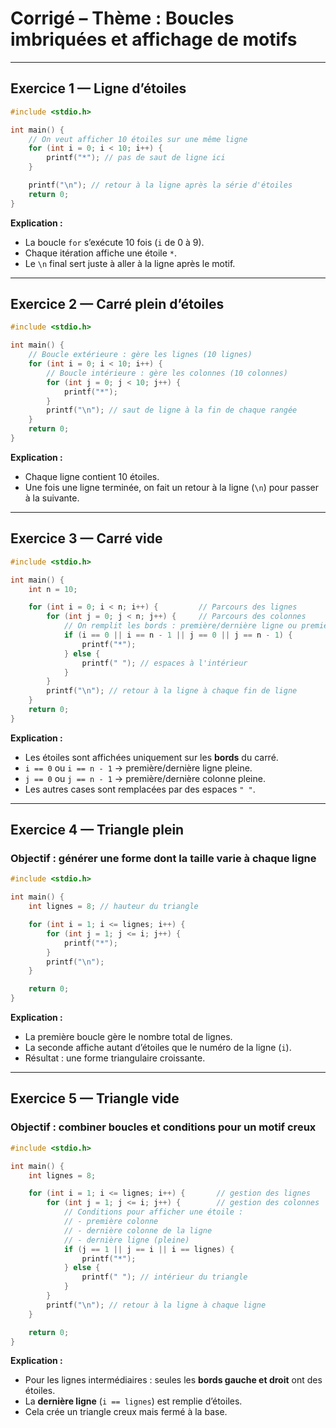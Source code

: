 

# Corrigé – Thème : Boucles imbriquées et affichage de motifs

---

##  **Exercice 1 — Ligne d’étoiles**

```c
#include <stdio.h>

int main() {
    // On veut afficher 10 étoiles sur une même ligne
    for (int i = 0; i < 10; i++) {
        printf("*"); // pas de saut de ligne ici
    }

    printf("\n"); // retour à la ligne après la série d'étoiles
    return 0;
}
```

 **Explication :**

* La boucle `for` s’exécute 10 fois (`i` de 0 à 9).
* Chaque itération affiche une étoile `*`.
* Le `\n` final sert juste à aller à la ligne après le motif.

---

##  **Exercice 2 — Carré plein d’étoiles**

```c
#include <stdio.h>

int main() {
    // Boucle extérieure : gère les lignes (10 lignes)
    for (int i = 0; i < 10; i++) {
        // Boucle intérieure : gère les colonnes (10 colonnes)
        for (int j = 0; j < 10; j++) {
            printf("*");
        }
        printf("\n"); // saut de ligne à la fin de chaque rangée
    }
    return 0;
}
```

 **Explication :**

* Chaque ligne contient 10 étoiles.
* Une fois une ligne terminée, on fait un retour à la ligne (`\n`) pour passer à la suivante.

---

##  **Exercice 3 — Carré vide**

```c
#include <stdio.h>

int main() {
    int n = 10;

    for (int i = 0; i < n; i++) {         // Parcours des lignes
        for (int j = 0; j < n; j++) {     // Parcours des colonnes
            // On remplit les bords : première/dernière ligne ou première/dernière colonne
            if (i == 0 || i == n - 1 || j == 0 || j == n - 1) {
                printf("*");
            } else {
                printf(" "); // espaces à l'intérieur
            }
        }
        printf("\n"); // retour à la ligne à chaque fin de ligne
    }
    return 0;
}
```

 **Explication :**

* Les étoiles sont affichées uniquement sur les **bords** du carré.
* `i == 0` ou `i == n - 1` → première/dernière ligne pleine.
* `j == 0` ou `j == n - 1` → première/dernière colonne pleine.
* Les autres cases sont remplacées par des espaces `" "`.

---

##  **Exercice 4 — Triangle plein**

###  Objectif : générer une forme dont la taille varie à chaque ligne

```c
#include <stdio.h>

int main() {
    int lignes = 8; // hauteur du triangle

    for (int i = 1; i <= lignes; i++) {
        for (int j = 1; j <= i; j++) {
            printf("*");
        }
        printf("\n");
    }

    return 0;
}
```

 **Explication :**

* La première boucle gère le nombre total de lignes.
* La seconde affiche autant d’étoiles que le numéro de la ligne (`i`).
* Résultat : une forme triangulaire croissante.

---

##  **Exercice 5 — Triangle vide**

###  Objectif : combiner boucles et conditions pour un motif creux

```c
#include <stdio.h>

int main() {
    int lignes = 8;

    for (int i = 1; i <= lignes; i++) {       // gestion des lignes
        for (int j = 1; j <= i; j++) {        // gestion des colonnes
            // Conditions pour afficher une étoile :
            // - première colonne
            // - dernière colonne de la ligne
            // - dernière ligne (pleine)
            if (j == 1 || j == i || i == lignes) {
                printf("*");
            } else {
                printf(" "); // intérieur du triangle
            }
        }
        printf("\n"); // retour à la ligne à chaque ligne
    }

    return 0;
}
```

 **Explication :**

* Pour les lignes intermédiaires : seules les **bords gauche et droit** ont des étoiles.
* La **dernière ligne** (`i == lignes`) est remplie d’étoiles.
* Cela crée un triangle creux mais fermé à la base.
